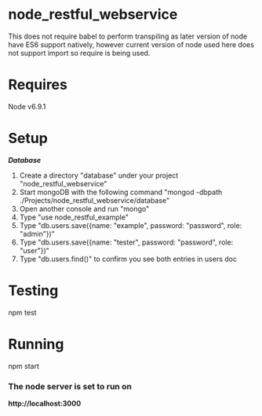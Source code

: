 # node_restful_webservice

This does not require babel to perform transpiling as later version of node have ES6 support natively, however current version of node used here does not support import so require is being used.

Requires
========

Node v6.9.1

Setup
=====

***Database***

1. Create a directory "database" under your project "node_restful_webservice"
2. Start mongoDB with the following command "mongod -dbpath ./Projects/node_restful_webservice/database" 
3. Open another console and run "mongo"
4. Type "use node_restful_example"
5. Type "db.users.save({name: "example", password: "password", role: "admin"})"
6. Type "db.users.save({name: "tester", password: "password", role: "user"})"
7. Type "db.users.find()" to confirm you see both entries in users doc

Testing
=======

npm test

Running
=======

npm start

### The node server is set to run on

**http://localhost:3000**